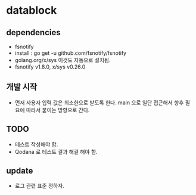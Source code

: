 # datablock

## dependencies
- fsnotify
- install : go get -u github.com/fsnotify/fsnotify
- golang.org/x/sys 이것도 자동으로 설치됨.
- fsnotify v1.8.0, x/sys v0.26.0

## 개발 시작
- 먼저 사용자 입력 값은 최소한으로 받도록 한다. main 으로 일단 접근해서 향후 필요에 따라서 붙이는 방향으로 간다.

## TODO
- 테스트 작성해야 함.
- Qodana 로 테스트 결과 해결 해야 함.

## update 
- 로그 관련 표준 정하자.